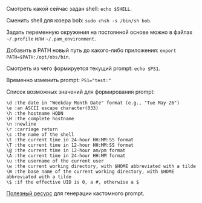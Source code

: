 Смотреть какой сейчас задан shell: `echo $SHELL`.

Сменить shell для юзера bob: `sudo chsh -s /bin/sh bob`.

Задать переменную окружения на постоянной основе можно в файлах `~/.profile` или `~/.pam_environment`.

Добавить в PATH новый путь до какого-либо приложения: `export PATH=$PATH:/opt/obs/bin`.

Смотреть из чего формируется текущий prompt: `echo $PS1`.

Временно изменить prompt: `PS1="test:"`

Список возможных значений для формирования prompt:

```
\d :the date in "Weekday Month Date" format (e.g., "Tue May 26")
\e :an ASCII escape character(033)
\h :the hostname HQDN
\H :the complete hostname
\n :newline
\r :carriage return
\s :the name of the shell
\t :the current time in 24-hour HH:MM:SS format
\T :the current time in 12-hour HH:MM:SS format
\@ :the current time in 12-hour am/pm format
\A :the current time in 24-hour HH:MM format
\u :the username of the current user
\w :the current working directory, with $HOME abbreviated with a tilde
\W :the base name of the current working directory, with $HOME abbreviated with a tilde
\$ :if the effective UID is 0, a #, otherwise a $
```

[Полезный ресурс](https://bash-prompt-generator.org/) для генерации кастомного prompt.
